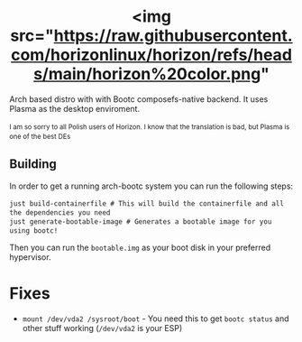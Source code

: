 #  <center align="center"> <img src="https://raw.githubusercontent.com/horizonlinux/horizon/refs/heads/main/horizon%20color.png" </center>

Arch based distro with with Bootc composefs-native backend. It uses Plasma as the desktop enviroment.


<small>I am so sorry to all Polish users of Horizon. I know that the translation is bad, but Plasma is one of the best DEs</small>

## Building

In order to get a running arch-bootc system you can run the following steps:
```shell
just build-containerfile # This will build the containerfile and all the dependencies you need
just generate-bootable-image # Generates a bootable image for you using bootc!
```

Then you can run the `bootable.img` as your boot disk in your preferred hypervisor.

# Fixes

- `mount /dev/vda2 /sysroot/boot` - You need this to get `bootc status` and other stuff working (`/dev/vda2` is your ESP)
